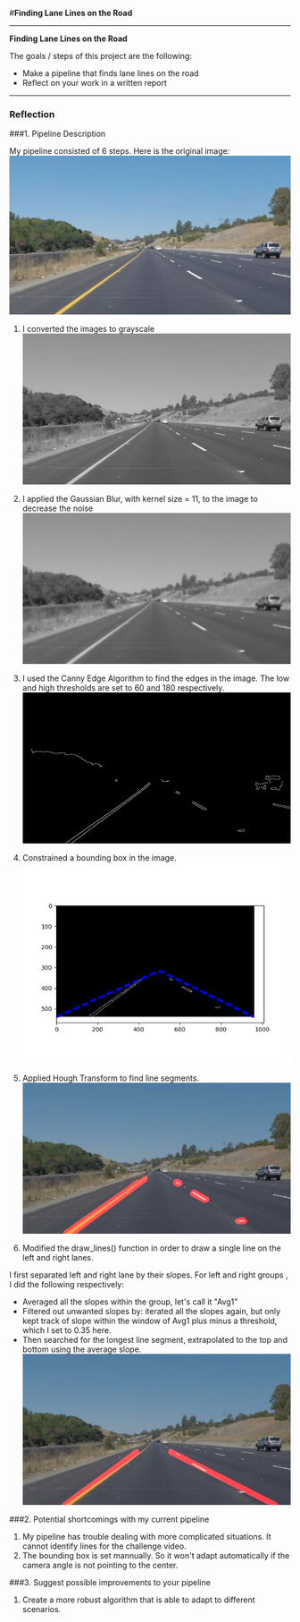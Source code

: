 #**Finding Lane Lines on the Road** 

---

**Finding Lane Lines on the Road**

The goals / steps of this project are the following:
* Make a pipeline that finds lane lines on the road
* Reflect on your work in a written report


[//]: # (Image References)
[image0]: ./report/solidYellowCurve.jpg "Original Image"
[image1]: ./report/gray.jpg "Grayscale"
[image2]: ./report/GaussianBlur.jpg "GaussianBlur"
[image3]: ./report/canny.jpg "Canny Edge"
[image4]: ./report/Boundingbox.png "Bounding Box"
[image5]: ./report/raw.jpg "Raw Hough Transform"
[image6]: ./report/cont.jpg "Continuous Line"



---

### Reflection

###1. Pipeline Description

My pipeline consisted of 6 steps. 
Here is the original image:
![alt text][image0]

1. I converted the images to grayscale
![alt text][image1]

2. I applied the Gaussian Blur, with kernel size = 11, to the image to decrease the noise
![alt text][image2]

3. I used the Canny Edge Algorithm to find the edges in the image. The low and high thresholds are set to 60 and 180 respectively.
![alt text][image3]

4. Constrained a bounding box in the image. 
![alt text][image4]

5. Applied Hough Transform to find line segments.
![alt text][image5]

6. Modified the draw_lines() function in order to draw a single line on the left and right lanes. 

  I first separated left and right lane by their slopes. For left and right groups , I did the following respectively:
* Averaged all the slopes within the group, let's call it "Avg1"
* Filtered out unwanted slopes by: iterated all the slopes again, but only kept track of slope within the window of Avg1 plus minus a threshold, which I set to 0.35 here.
* Then searched for the longest line segment, extrapolated to the top and bottom using the average slope.
![alt text][image6]




###2. Potential shortcomings with my current pipeline
1. My pipeline has trouble dealing with more complicated situations. It cannot identify lines for the challenge video.
2. The bounding box is set mannually. So it won't adapt automatically if the camera angle is not pointing to the center.


###3. Suggest possible improvements to your pipeline

1. Create a more robust algorithm that is able to adapt to different scenarios.